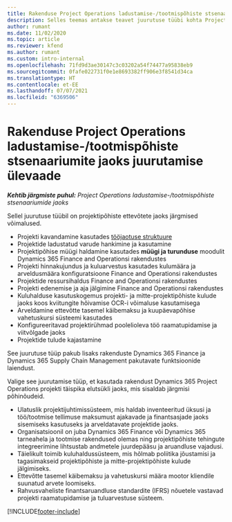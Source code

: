 ```yaml
---
title: Rakenduse Project Operations ladustamise-/tootmispõhiste stsenaariumite jaoks juurutamise ülevaade
description: Selles teemas antakse teavet juurutuse tüübi kohta Project Operationsi ladustamise-/tootmispõhistes stsenaariumides.
author: rumant
ms.date: 11/02/2020
ms.topic: article
ms.reviewer: kfend
ms.author: rumant
ms.custom: intro-internal
ms.openlocfilehash: 71fd9d3ae30147c3c03202a54f74477a95838eb9
ms.sourcegitcommit: 0fafe022731f0e1e8693382ff906e3f8541d34ca
ms.translationtype: HT
ms.contentlocale: et-EE
ms.lasthandoff: 07/07/2021
ms.locfileid: "6369506"
---
```

# <a name="project-operations-for-stockedproduction-based-scenarios-deployment-overview"></a>Rakenduse Project Operations ladustamise-/tootmispõhiste stsenaariumite jaoks juurutamise ülevaade

_**Kehtib järgmiste puhul:** Project Operations ladustamise-/tootmispõhiste stsenaariumide jaoks_


Sellel juurutuse tüübil on projektipõhiste ettevõtete jaoks järgmised võimalused.

- Projekti kavandamine kasutades [tööjaotuse struktuure](work-breakdown-structures.md)
- Projektide ladustatud varude hankimine ja kasutamine
- Projektipõhise müügi haldamine kasutades **müügi ja turunduse** moodulit Dynamics 365 Finance and Operationsi rakendustes
- Projekti hinnakujundus ja kuluarvestus kasutades kulumäära ja arveldusmäära konfiguratsioone Finance and Operationsi rakendustes
- Projektide ressursihaldus Finance and Operationsi rakendustes
- Projekti edenemise ja aja jälgimine Finance and Operationsi rakendustes
- Kuluhalduse kasutuskogemus projekti- ja mitte-projektipõhiste kulude jaoks koos kviitungite hõivamise OCR-i võimaluse kasutamisega
- Arveldamine ettevõtte tasemel käibemaksu ja kuupäevapõhise vahetuskursi süsteemi kasutades
- Konfigureeritavad projektirühmad poolelioleva töö raamatupidamise ja viitvõlgade jaoks
- Projektide tulude kajastamine

See juurutuse tüüp pakub lisaks rakenduste Dynamics 365 Finance ja Dynamics 365 Supply Chain Management pakutavate funktsioonide laiendust.

Valige see juurutamise tüüp, et kasutada rakendust Dynamics 365 Project Operations projekti täispika elutsükli jaoks, mis sisaldab järgmisi põhinõudeid.

- Ulatuslik projektijuhtimissüsteem, mis haldab inventeeritud üksusi ja töö/tootmise tellimuse maksumust ajakavade ja finantsasjade jaoks sisemiseks kasutuseks ja arveldatavate projektide jaoks.
- Organisatsioonil on juba Dynamics 365 Finance või Dynamics 365 tarneahela ja tootmise rakendused olemas ning projektipõhiste tehingute integreerimine lihtsustab andmetele juurdepääsu ja aruandluse vajadusi.
- Täielikult toimib kuluhaldussüsteem, mis hõlmab poliitika jõustamisi ja tagasimakseid projektipõhiste ja mitte-projektipõhiste kulude jälgimiseks.
- Ettevõtte tasemel käibemaksu ja vahetuskursi määra mootor kliendile suunatud arvete loomiseks.
- Rahvusvaheliste finantsaruandluse standardite (IFRS) nõuetele vastavad projekti raamatupidamise ja tuluarvestuse süsteem.



[!INCLUDE[footer-include](../includes/footer-banner.md)]